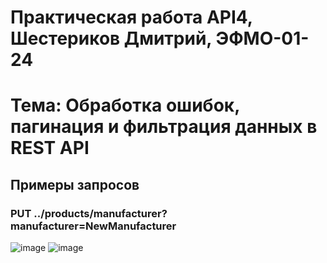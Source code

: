 # Практическая работа API4, Шестериков Дмитрий, ЭФМО-01-24
# Тема: Обработка ошибок, пагинация и фильтрация данных в REST API

## Примеры запросов

### PUT ../products/manufacturer?manufacturer=NewManufacturer
![image](https://github.com/user-attachments/assets/f6122225-7647-45d1-a42f-cdf86ca667ec)
![image](https://github.com/user-attachments/assets/1088fd05-5073-466d-9075-54d44223145f)
